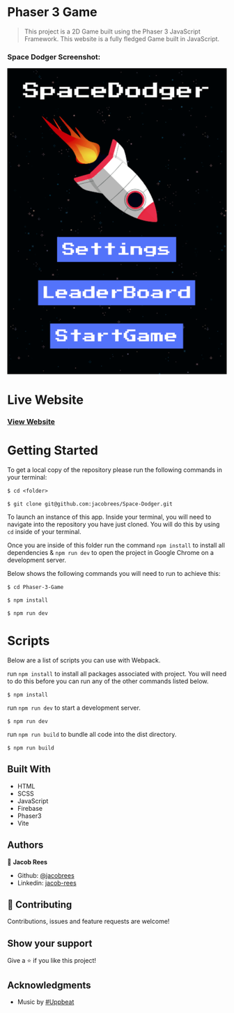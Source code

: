 # Phaser 3 Game

> This project is a 2D Game built using the Phaser 3 JavaScript Framework. This website is a fully fledged Game built in JavaScript.

### Space Dodger Screenshot:

![](screenshot/screenshot.png)

# Live Website

### [View Website](https://spacedodger.netlify.app)

# Getting Started

To get a local copy of the repository please run the following commands in your terminal:

```
$ cd <folder>
```

```
$ git clone git@github.com:jacobrees/Space-Dodger.git
```

To launch an instance of this app. Inside your terminal, you will need to navigate into the repository you have just cloned. You will do this by using `cd` inside of your terminal. 

Once you are inside of this folder run the command `npm install` to install all dependencies & `npm run dev` to open the project in Google Chrome on a development server. 

Below shows the following commands you will need to run to achieve this:

```
$ cd Phaser-3-Game
```

```
$ npm install
```

```
$ npm run dev
```

# Scripts

Below are a list of scripts you can use with Webpack.

run `npm install` to install all packages associated with project. You will need to do this before you can run any of the other commands listed below.

```
$ npm install
```

run `npm run dev` to start a development server.

```
$ npm run dev
```

run `npm run build` to bundle all code into the dist directory.

```
$ npm run build
```

## Built With

- HTML
- SCSS
- JavaScript
- Firebase
- Phaser3
- Vite

## Authors

👤 **Jacob Rees**

- Github: [@jacobrees](https://github.com/jacobrees)
- Linkedin: [jacob-rees](https://www.linkedin.com/in/jacob-rees/)

## 🤝 Contributing

Contributions, issues and feature requests are welcome!

## Show your support

Give a ⭐️ if you like this project!

## Acknowledgments

- Music by [#Uppbeat](https://uppbeat.io/t/moire/space-ranger)
